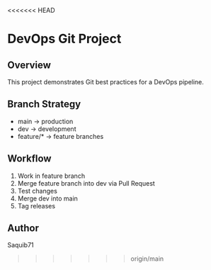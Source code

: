 
<<<<<<< HEAD
# DevOps Git Project
## Overview
This project demonstrates Git best practices for a DevOps pipeline.

## Branch Strategy
- main → production
- dev → development
- feature/* → feature branches

## Workflow
1. Work in feature branch
2. Merge feature branch into dev via Pull Request
3. Test changes
4. Merge dev into main
5. Tag releases

## Author
Saquib71
>>>>>>> origin/main
